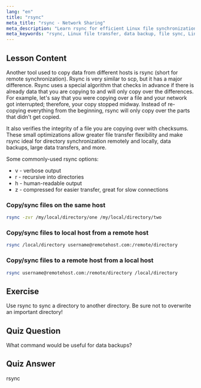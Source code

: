```yaml
---
lang: "en"
title: "rsync"
meta_title: "rsync - Network Sharing"
meta_description: "Learn rsync for efficient Linux file synchronization and backups. Understand remote and local data transfer with rsync commands and options. Improve your Linux skills!"
meta_keywords: "rsync, Linux file transfer, data backup, file sync, Linux tutorial, rsync commands, beginner, guide"
---
```


## Lesson Content

Another tool used to copy data from different hosts is rsync (short for remote synchronization). Rsync is very similar to scp, but it has a major difference. Rsync uses a special algorithm that checks in advance if there is already data that you are copying to and will only copy over the differences. For example, let's say that you were copying over a file and your network got interrupted; therefore, your copy stopped midway. Instead of re-copying everything from the beginning, rsync will only copy over the parts that didn't get copied.

It also verifies the integrity of a file you are copying over with checksums. These small optimizations allow greater file transfer flexibility and make rsync ideal for directory synchronization remotely and locally, data backups, large data transfers, and more.

Some commonly-used rsync options:

- v - verbose output
- r - recursive into directories
- h - human-readable output
- z - compressed for easier transfer, great for slow connections

### Copy/sync files on the same host

```bash
rsync -zvr /my/local/directory/one /my/local/directory/two
```

### Copy/sync files to local host from a remote host

```bash
rsync /local/directory username@remotehost.com:/remote/directory
```

### Copy/sync files to a remote host from a local host

```bash
rsync username@remotehost.com:/remote/directory /local/directory
```

## Exercise

Use rsync to sync a directory to another directory. Be sure not to overwrite an important directory!

## Quiz Question

What command would be useful for data backups?

## Quiz Answer

rsync
